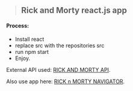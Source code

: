 > ## Rick and Morty react.js app

#### Process:

- Install react
- replace src with the repositories src
- run npm start
- Enjoy.

External API used: [RICK AND MORTY API](https://rickandmortyapi.com/).

Also use app here: [RICK n MORTY NAVIGATOR](https://rickandmorty-navigator.netlify.app/).
